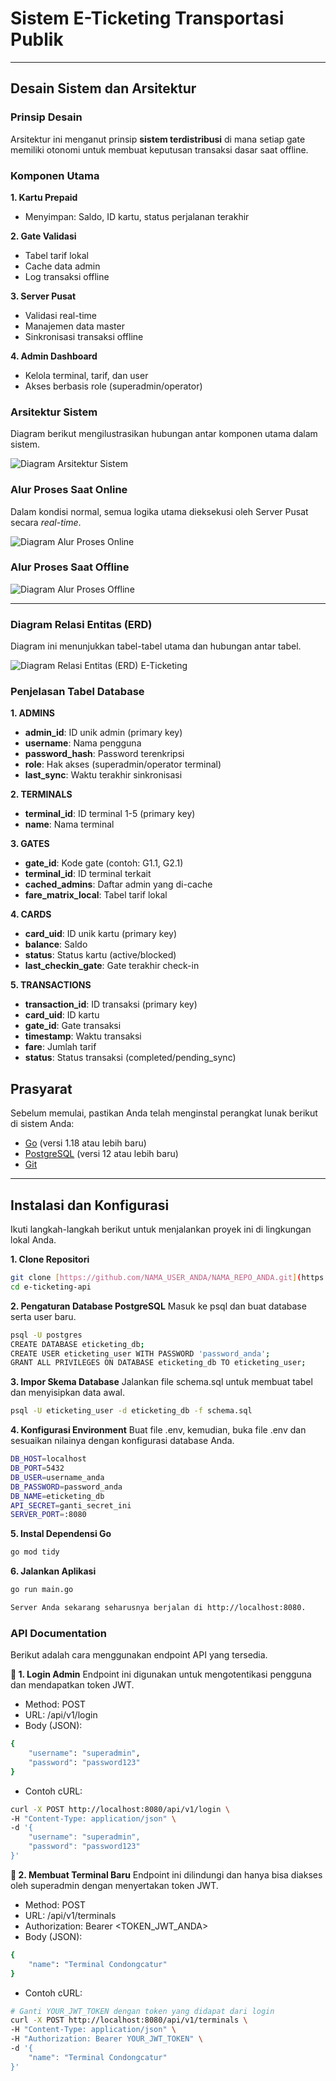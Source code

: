 # Sistem E-Ticketing Transportasi Publik
---

## Desain Sistem dan Arsitektur

### Prinsip Desain
Arsitektur ini menganut prinsip **sistem terdistribusi** di mana setiap gate memiliki otonomi untuk membuat keputusan transaksi dasar saat offline.

### **Komponen Utama**  
**1. Kartu Prepaid**  
- Menyimpan: Saldo, ID kartu, status perjalanan terakhir  

**2. Gate Validasi**  
- Tabel tarif lokal  
- Cache data admin  
- Log transaksi offline  

**3. Server Pusat**  
- Validasi real-time  
- Manajemen data master  
- Sinkronisasi transaksi offline  

**4. Admin Dashboard**  
- Kelola terminal, tarif, dan user  
- Akses berbasis role (superadmin/operator)  

### Arsitektur Sistem
Diagram berikut mengilustrasikan hubungan antar komponen utama dalam sistem.

![Diagram Arsitektur Sistem](ArsitekturSistem.png)

### Alur Proses Saat Online
Dalam kondisi normal, semua logika utama dieksekusi oleh Server Pusat secara *real-time*.

![Diagram Alur Proses Online](DiagramAlurProsesOnline.png)

### Alur Proses Saat Offline

![Diagram Alur Proses Offline](DiagramAlurProsesOffline.png)

---

### Diagram Relasi Entitas (ERD)
Diagram ini menunjukkan tabel-tabel utama dan hubungan antar tabel.

![Diagram Relasi Entitas (ERD) E-Ticketing](ERD.png)

### Penjelasan Tabel Database

**1. ADMINS**  
- **admin_id**: ID unik admin (primary key)  
- **username**: Nama pengguna  
- **password_hash**: Password terenkripsi  
- **role**: Hak akses (superadmin/operator terminal)  
- **last_sync**: Waktu terakhir sinkronisasi  

**2. TERMINALS**  
- **terminal_id**: ID terminal 1-5 (primary key)  
- **name**: Nama terminal  

**3. GATES**  
- **gate_id**: Kode gate (contoh: G1.1, G2.1)  
- **terminal_id**: ID terminal terkait  
- **cached_admins**: Daftar admin yang di-cache  
- **fare_matrix_local**: Tabel tarif lokal  

**4. CARDS**  
- **card_uid**: ID unik kartu (primary key)  
- **balance**: Saldo  
- **status**: Status kartu (active/blocked)  
- **last_checkin_gate**: Gate terakhir check-in  

**5. TRANSACTIONS**  
- **transaction_id**: ID transaksi (primary key)  
- **card_uid**: ID kartu  
- **gate_id**: Gate transaksi  
- **timestamp**: Waktu transaksi  
- **fare**: Jumlah tarif  
- **status**: Status transaksi (completed/pending_sync)  


## Prasyarat

Sebelum memulai, pastikan Anda telah menginstal perangkat lunak berikut di sistem Anda:

-   [Go](https://go.dev/doc/install) (versi 1.18 atau lebih baru)
-   [PostgreSQL](https://www.postgresql.org/download/) (versi 12 atau lebih baru)
-   [Git](https://git-scm.com/downloads)

---

## Instalasi dan Konfigurasi

Ikuti langkah-langkah berikut untuk menjalankan proyek ini di lingkungan lokal Anda.

**1. Clone Repositori**
```bash
git clone [https://github.com/NAMA_USER_ANDA/NAMA_REPO_ANDA.git](https://github.com/NAMA_USER_ANDA/NAMA_REPO_ANDA.git)
cd e-ticketing-api
```

**2. Pengaturan Database PostgreSQL**
Masuk ke psql dan buat database serta user baru.
```bash
psql -U postgres
CREATE DATABASE eticketing_db;
CREATE USER eticketing_user WITH PASSWORD 'password_anda';
GRANT ALL PRIVILEGES ON DATABASE eticketing_db TO eticketing_user;
```

**3. Impor Skema Database**
Jalankan file schema.sql untuk membuat tabel dan menyisipkan data awal.
```bash
psql -U eticketing_user -d eticketing_db -f schema.sql
```

**4. Konfigurasi Environment**
Buat file .env, kemudian, buka file .env dan sesuaikan nilainya dengan konfigurasi database Anda.
```bash
DB_HOST=localhost
DB_PORT=5432
DB_USER=username_anda
DB_PASSWORD=password_anda
DB_NAME=eticketing_db
API_SECRET=ganti_secret_ini
SERVER_PORT=:8080
```

**5. Instal Dependensi Go**
```bash
go mod tidy
```

**6. Jalankan Aplikasi**
```bash
go run main.go
```
```bash
Server Anda sekarang seharusnya berjalan di http://localhost:8080.
```

### **API Documentation**
Berikut adalah cara menggunakan endpoint API yang tersedia.

**🔑 1. Login Admin**
Endpoint ini digunakan untuk mengotentikasi pengguna dan mendapatkan token JWT.
- Method: POST
- URL: /api/v1/login
- Body (JSON):
```bash
{
    "username": "superadmin",
    "password": "password123"
}
```
- Contoh cURL:
```bash
curl -X POST http://localhost:8080/api/v1/login \
-H "Content-Type: application/json" \
-d '{
    "username": "superadmin",
    "password": "password123"
}'
```

**🚉 2. Membuat Terminal Baru**
Endpoint ini dilindungi dan hanya bisa diakses oleh superadmin dengan menyertakan token JWT.
- Method: POST
- URL: /api/v1/terminals
- Authorization: Bearer <TOKEN_JWT_ANDA>
- Body (JSON):
```bash
{
    "name": "Terminal Condongcatur"
}
```
- Contoh cURL:
```bash
# Ganti YOUR_JWT_TOKEN dengan token yang didapat dari login
curl -X POST http://localhost:8080/api/v1/terminals \
-H "Content-Type: application/json" \
-H "Authorization: Bearer YOUR_JWT_TOKEN" \
-d '{
    "name": "Terminal Condongcatur"
}'
```